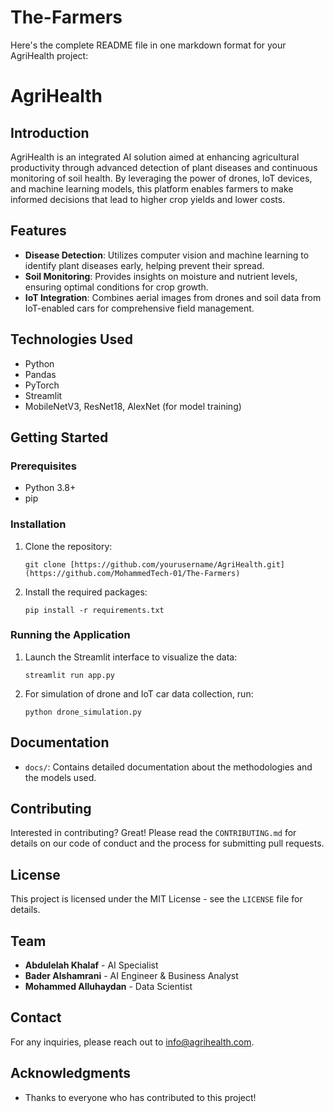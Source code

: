 # The-Farmers
Here's the complete README file in one markdown format for your AgriHealth project:

# AgriHealth

## Introduction
AgriHealth is an integrated AI solution aimed at enhancing agricultural productivity through advanced detection of plant diseases and continuous monitoring of soil health. By leveraging the power of drones, IoT devices, and machine learning models, this platform enables farmers to make informed decisions that lead to higher crop yields and lower costs.

## Features
- **Disease Detection**: Utilizes computer vision and machine learning to identify plant diseases early, helping prevent their spread.
- **Soil Monitoring**: Provides insights on moisture and nutrient levels, ensuring optimal conditions for crop growth.
- **IoT Integration**: Combines aerial images from drones and soil data from IoT-enabled cars for comprehensive field management.

## Technologies Used
- Python
- Pandas
- PyTorch
- Streamlit
- MobileNetV3, ResNet18, AlexNet (for model training)

## Getting Started

### Prerequisites
- Python 3.8+
- pip

### Installation

1. Clone the repository:
   ```
   git clone [https://github.com/yourusername/AgriHealth.git](https://github.com/MohammedTech-01/The-Farmers)
   ```

2. Install the required packages:
   ```
   pip install -r requirements.txt
   ```

### Running the Application
1. Launch the Streamlit interface to visualize the data:
   ```
   streamlit run app.py
   ```

2. For simulation of drone and IoT car data collection, run:
   ```
   python drone_simulation.py
   ```

## Documentation
- `docs/`: Contains detailed documentation about the methodologies and the models used.

## Contributing
Interested in contributing? Great! Please read the `CONTRIBUTING.md` for details on our code of conduct and the process for submitting pull requests.

## License
This project is licensed under the MIT License - see the `LICENSE` file for details.

## Team
- **Abdulelah Khalaf** - AI Specialist
- **Bader Alshamrani** - AI Engineer & Business Analyst
- **Mohammed Alluhaydan** - Data Scientist

## Contact
For any inquiries, please reach out to info@agrihealth.com.

## Acknowledgments
- Thanks to everyone who has contributed to this project!
